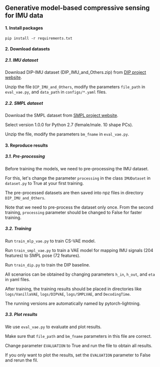 ## Generative model-based compressive sensing for IMU data

#### 1. Install packages
`pip install -r requirements.txt`

#### 2. Download datasets
##### 2.1. IMU dataset
Download DIP-IMU dataset (DIP_IMU_and_Others.zip) from [DIP project website](https://dip.is.tuebingen.mpg.de/index.html).

Unzip the file `DIP_IMU_and_Others`, modify the parameters `file_path` in `eval_vae.py`,  and `data_path` in `configs/*.yaml` files.

##### 2.2. SMPL dataset
Download the SMPL dataset from [SMPL project website](https://smpl.is.tue.mpg.de/download.php).

Select version 1.0.0 for Python 2.7 (female/male. 10 shape PCs).

Unzip the file, modify the parameters `bm_fname` in `eval_vae.py`.

#### 3. Reproduce results
##### 3.1. Pre-processing
Before training the models, we need to pre-processing the IMU dataset.

For this, let's change the parameter `processing` in the class `IMUDataset` in `dataset.py` to True at your first training.

The pre-processed datasets are then saved into npz files in directory `DIP_IMU_and_Others`.

Note that we need to pre-process the dataset only once. From the second training, `processing` parameter should be changed 
to False for faster training.

##### 3.2. Training
Run `train_mlp_vae.py` to train CS-VAE model.

Run `train_smpl_vae.py` to train a VAE model for mapping IMU signals (204 features) to SMPL pose (72 features).

Run `train_dip.py` to train the DIP baseline.

All scenarios can be obtained by changing parameters `h_in`, `h_out`, and `eta` in yaml files.

After training, the training results should be placed in directories like `logs/VanillaVAE`, `logs/DIPVAE`, 
`logs/SMPLVAE`, and `DecodingTime`.

The running versions are automatically named by pytorch-lightning.

##### 3.3. Plot results
We use `eval_vae.py` to evaluate and plot results. 

Make sure that `file_path` and `bm_fname` parameters in this file are correct.

Change parameter `EVALUATION` to True and run the file to obtain all results. 

If you only want to plot the results, set the `EVALUATION` parameter to False and rerun the fil.
